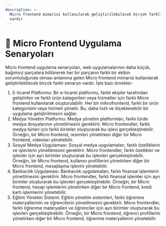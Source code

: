 ```yaml
---
description: >-
  Micro frontend mimarisi kullanılarak geliştirilebilecek birçok farklı senaryo
  vardır
---
```


# 🐻 Micro Frontend Uygulama Senaryoları

Micro frontend uygulama senaryoları, web uygulamalarının daha küçük, bağımsız parçalara bölünerek her bir parçanın farklı bir ekibin sorumluluğunda olması anlamına gelen Micro frontend mimarisi kullanılarak geliştirilebilecek birçok farklı senaryo vardır. İşte bazı örnekler:

1. E-ticaret Platformu: Bir e-ticaret platformu, farklı ekipler tarafından geliştirilen ve farklı ürün kategorileri veya hizmetler için farklı Micro frontend kullanılarak oluşturulabilir. Her bir mikrofrontend, farklı bir ürün kategorisini veya hizmeti yönetir. Bu, daha hızlı ve ölçeklenebilir bir uygulama geliştirilmesini sağlar.
2. Medya Yönetim Platformu: Medya yönetim platformları, farklı türde medya dosyalarının yönetilmesini gerektirir. Micro frontendler, farklı medya türleri için farklı birimler oluşturarak bu işlevi gerçekleştirebilir. Örneğin, bir Micro frontend, resimleri yönetirken diğer bir Micro frontend, videoları yönetebilir.
3. Sosyal Medya Uygulaması: Sosyal medya uygulamaları, farklı özelliklerin ve işlevlerin yönetilmesini gerektirir. Micro frontendler, farklı özellikler ve işlevler için ayrı birimler oluşturarak bu işlevleri gerçekleştirebilir. Örneğin, bir Micro frontend, kullanıcı profillerini yönetirken diğer bir Micro frontend, mesajlaşma işlevini yönetebilir.
4. Bankacılık Uygulaması: Bankacılık uygulamaları, farklı finansal işlemlerin yönetilmesini gerektirir. Micro frontendler, farklı finansal işlemler için ayrı birimler oluşturarak bu işlevleri gerçekleştirebilir. Örneğin, bir Micro frontend, hesap işlemlerini yönetirken diğer bir Micro frontend, kredi kartı işlemlerini yönetebilir.
5. Eğitim Yönetim Sistemi: Eğitim yönetim sistemleri, farklı öğrenme materyallerinin ve öğrencilerin yönetilmesini gerektirir. Micro frontendler, farklı öğrenme materyalleri ve öğrenciler için ayrı birimler oluşturarak bu işlevleri gerçekleştirebilir. Örneğin, bir Micro frontend, öğrenci profillerini yönetirken diğer bir Micro frontend, öğrenme materyallerini yönetebilir.
